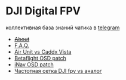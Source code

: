 
# DJI Digital FPV
коллективная база знаний чатика в [telegram](https://t.me/djifpvrus)

* ~~[About](https://djifpv.ru/about/)~~
* [F.A.Q.](https://djifpv.ru/FAQ/)
* [Air Unit vs Caddx Vista](https://djifpv.ru/unit-vs-vista/)
* [Betaflight OSD patch](https://djifpv.ru/osd-patch/)
* [iNav OSD patch](https://djifpv.ru/inav-osd-patch/)
* [Частотная сетка DJI fpv vs аналог](https://djifpv.ru/freq/)
